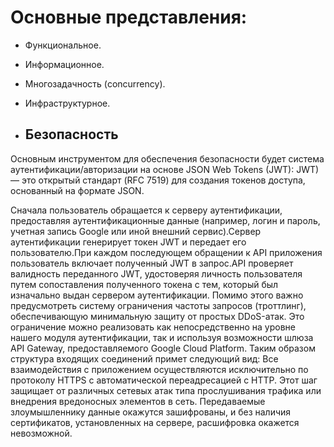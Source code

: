 # Основные представления:

- Функциональное.
- Информационное.
- Многозадачность (concurrency).
- Инфраструктурное.




- ## Безопасность

Основным инструментом для обеспечения безопасности будет система аутентификации/авторизации на основе JSON Web Tokens (JWT):
JWT) — это открытый стандарт (RFC 7519) для создания токенов доступа, основанный на формате JSON. 



Сначала пользователь обращается к серверу аутентификации, предоставляя аутентификационные данные (например, логин и пароль, учетная запись Google или иной внешний сервис).Сервер аутентификации генерирует токен JWT и передает его пользователю.При каждом последующем обращении к API приложения пользователь включает полученный JWT в запрос.API проверяет валидность переданного JWT, удостоверяя личность пользователя путем сопоставления полученного токена с тем, который был изначально выдан сервером аутентификации. 
Помимо этого важно предусмотреть систему ограничения частоты запросов (троттлинг), обеспечивающую минимальную защиту от простых DDoS-атак. Это ограничение можно реализовать как непосредственно на уровне нашего модуля аутентификации, так и используя возможности шлюза API Gateway, предоставляемого Google Cloud Platform. Таким образом структура входящих соединений примет следующий вид:
Все взаимодействия с приложением осуществляются исключительно по протоколу HTTPS с автоматической переадресацией с HTTP. Этот шаг защищает от различных сетевых атак типа прослушивания трафика или внедрения вредоносных элементов в сеть. Передаваемые злоумышленнику данные окажутся зашифрованы, и без наличия сертификатов, установленных на сервере, расшифровка окажется невозможной.

